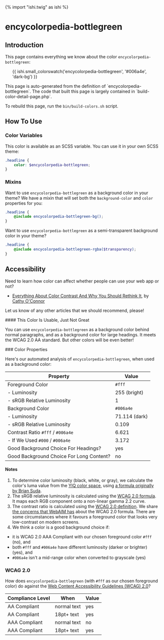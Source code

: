 {% import "ishi.twig" as ishi %}
# encycolorpedia-bottlegreen

## Introduction

This page contains everything we know about the color `encycolorpedia-bottlegreen`:

<div class="grid">
    <div class="cell">
        <div class="swatch">
            <ul>
                {{ ishi.small_colorswatch('encycolorpedia-bottlegreen', '#006a4e', 'dark-bg') }}
            </ul>
        </div>
    </div>
</div>

<div class="callout attention" markdown="1">
This page is auto-generated from the definition of `encycolorpedia-bottlegreen`. The code that built this page is largely contained in `build-color-detail-page.php`.

To rebuild this page, run the `bin/build-colors.sh` script.
</div>

## How To Use

### Color Variables

This color is available as an SCSS variable. You can use it in your own SCSS theme:

```scss
.headline {
    color: $encycolorpedia-bottlegreen;
}
```

### Mixins

Want to use `encycolorpedia-bottlegreen` as a background color in your theme? We have a mixin that will set both the `background-color` and `color` properties for you:

```scss
.headline {
    @include encycolorpedia-bottlegreen-bg();
}
```

Want to use `encycolorpedia-bottlegreen` as a semi-transparent background color in your theme?

```scss
.headline {
    @include encycolorpedia-bottlegreen-rgba($transparency);
}
```

## Accessibility

Need to learn how color can affect whether people can use your web app or not?

* [Everything About Color Contrast And Why You Should Rethink It](https://www.smashingmagazine.com/2014/10/color-contrast-tips-and-tools-for-accessibility/), by [Cathy O'Connor](http://www.twitter.com/cagocon)

Let us know of any other articles that we should recommend, please!
<div class="callout warning" markdown="1">
#### This Color Is Usable, Just Not Great

You can use `encycolorpedia-bottlegreen` as a background color behind normal paragraphs, and as a background color for large headings. It meets the WCAG 2.0 AA standard. But other colors will be even better!
</div>
### Color Properties

Here's our automated analysis of `encycolorpedia-bottlegreen`, when used as a background color:

Property | Value
---------|------
Foreground Color | `#fff`
- Luminosity | 255 (bright)
- sRGB Relative Luminosity | 1
Background Color | `#006a4e`
- Luminosity | 71.114 (dark)
- sRGB Relative Luminosity | 0.109
Contrast Ratio `#fff` / `#006a4e` | 6.621
- If We Used `#000` / `#006a4e` | 3.172
Good Background Choice For Headings? | yes
Good Background Choice For Long Content? | no

#### Notes

1. To determine color luminosity (black, white, or gray), we calculate the color's luma value from the [YIQ color space](https://en.wikipedia.org/wiki/YIQ), using [a formula originally by Brian Suda](https://24ways.org/2010/calculating-color-contrast/).
1. The sRGB relative luminosity is calculated using the [WCAG 2.0 formula](https://www.w3.org/TR/WCAG20/#relativeluminancedef). It maps each RGB component onto a non-linear gamma 2.2 curve.
1. The contrast ratio is calculated using the [WCAG 2.0 definition](https://www.w3.org/TR/2008/REC-WCAG20-20081211/#contrast-ratiodef). We share [the concerns that WebAIM has](http://webaim.org/blog/wcag-2-1-feedback/) about the WCAG 2.0 formula. There are some circumstances where it favours a foreground color that looks very low-contrast on modern screens.
1. We think a color is a good background choice if:
  - it is WCAG 2.0 AAA Compliant with our chosen foreground color `#fff` (no), and
  - both `#fff` and `#006a4e` have different luminosity (darker or brighter) (yes), and
  - `#006a4e` isn't a mid-range color when converted to grayscale (yes)

### WCAG 2.0

How does `encycolorpedia-bottlegreen` (with `#fff` as our chosen foreground color) do against the [Web Content Accessibility Guidelines (WCAG) 2.0](https://www.w3.org/TR/WCAG20/)?

Compliance Level | When | Value
-----------------|------|------
AA Compliant | normal text | yes
AA Compliant | 18pt+ text | yes
AAA Compliant | normal text | no
AAA Compliant | 18pt+ text | yes